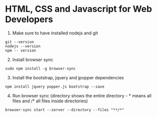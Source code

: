 # HTML, CSS and Javascript for Web Developers

1) Make sure to have installed nodejs and git
```
git --version
nodejs --version
npm -- version
```

2) Install browser sync
```
sudo npm install -g browser-sync
```
3) Install the bootstrap, jquery and jpopper dependencies
```
npm install jquery popper.js bootstrap --save
```
4) Run browser sync (directory shows the entire directory - * means all files and /* all files inside directories)
```
browser-sync start --server --directory --files "**/*"
```

